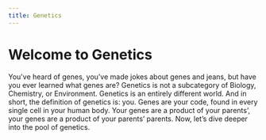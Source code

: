 ```yaml
---
title: Genetics
---
```


# Welcome to Genetics

You've heard of genes, you’ve made jokes about genes and jeans, but have you ever learned what genes are? Genetics is not a subcategory of Biology, Chemistry, or Environment. Genetics is an entirely different world. And in short, the definition of genetics is: you. Genes are your code, found in every single cell in your human body. Your genes are a product of your parents’, your genes are a product of your parents’ parents. Now, let’s dive deeper into the pool of genetics.
